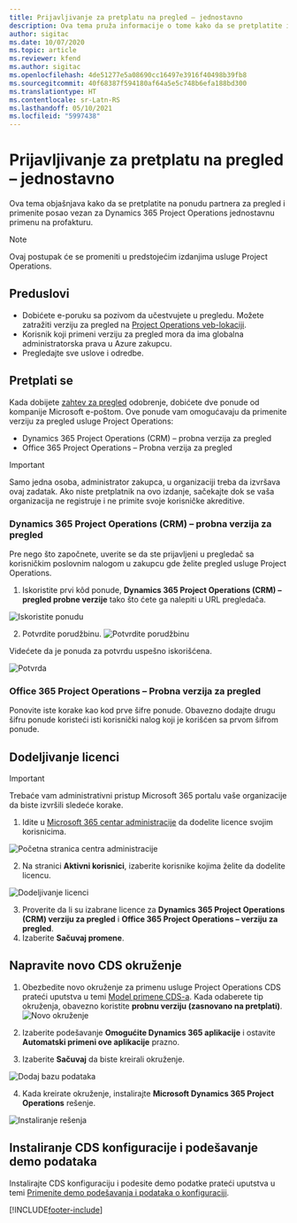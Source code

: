 ```yaml
---
title: Prijavljivanje za pretplatu na pregled – jednostavno
description: Ova tema pruža informacije o tome kako da se pretplatite i primenite uslugu Project Operations Lite – od pogodbe do profakture.
author: sigitac
ms.date: 10/07/2020
ms.topic: article
ms.reviewer: kfend
ms.author: sigitac
ms.openlocfilehash: 4de51277e5a08690cc16497e3916f40498b39fb8
ms.sourcegitcommit: 40f68387f594180af64a5e5c748b6efa188bd300
ms.translationtype: HT
ms.contentlocale: sr-Latn-RS
ms.lasthandoff: 05/10/2021
ms.locfileid: "5997438"
---
```

# <a name="sign-up-for-a-preview-subscription---lite"></a>Prijavljivanje za pretplatu na pregled – jednostavno 

Ova tema objašnjava kako da se pretplatite na ponudu partnera za pregled i primenite posao vezan za Dynamics 365 Project Operations jednostavnu primenu na profakturu.

> [!NOTE]
> Ovaj postupak će se promeniti u predstojećim izdanjima usluge Project Operations.

## <a name="prerequisites"></a>Preduslovi

- Dobićete e-poruku sa pozivom da učestvujete u pregledu. Možete zatražiti verziju za pregled na [Project Operations veb-lokaciji](https://dynamics.microsoft.com/en-us/project-operations/overview/).
- Korisnik koji primeni verziju za pregled mora da ima globalna administratorska prava u Azure zakupcu.
- Pregledajte sve uslove i odredbe.

## <a name="subscribe"></a>Pretplati se

Kada dobijete [zahtev za pregled](https://forms.office.com/FormsPro/Pages/ResponsePage.aspx?id=v4j5cvGGr0GRqy180BHbR56j8lZs0FdAvwT75_WNFyxUMkRDV1NYQU5TNjE2VjhKOVBUNVg2R0s1NC4u) odobrenje, dobićete dve ponude od kompanije Microsoft e-poštom. Ove ponude vam omogućavaju da primenite verziju za pregled usluge Project Operations:

- Dynamics 365 Project Operations (CRM) – probna verzija za pregled
- Office 365 Project Operations – Probna verzija za pregled

> [!IMPORTANT]
> Samo jedna osoba, administrator zakupca, u organizaciji treba da izvršava ovaj zadatak. Ako niste pretplatnik na ovo izdanje, sačekajte dok se vaša organizacija ne registruje i ne primite svoje korisničke akreditive.

### <a name="dynamics-365-project-operations-crm---preview-trial"></a>Dynamics 365 Project Operations (CRM) – probna verzija za pregled 

Pre nego što započnete, uverite se da ste prijavljeni u pregledač sa korisničkim poslovnim nalogom u zakupcu gde želite pregled usluge Project Operations.

1. Iskoristite prvi kôd ponude, **Dynamics 365 Project Operations (CRM) – pregled probne verzije** tako što ćete ga nalepiti u URL pregledača.

![Iskoristite ponudu](./media/16RedeemFirstOfferNew.png)

2. Potvrdite porudžbinu.
![Potvrdite porudžbinu](./media/17ConfirmOrderNew.png)

Videćete da je ponuda za potvrdu uspešno iskorišćena.

![Potvrda](./media/18OrderConfirmationNew.png)

### <a name="office-365-project-operations---preview-trial"></a>Office 365 Project Operations – Probna verzija za pregled

Ponovite iste korake kao kod prve šifre ponude. Obavezno dodajte drugu šifru ponude koristeći isti korisnički nalog koji je korišćen sa prvom šifrom ponude.

## <a name="assign-licenses"></a>Dodeljivanje licenci

> [!IMPORTANT]
> Trebaće vam administrativni pristup Microsoft 365 portalu vaše organizacije da biste izvršili sledeće korake.


1. Idite u [Microsoft 365 centar administracije](https://portal.office.com/) da dodelite licence svojim korisnicima.

![Početna stranica centra administracije](./media/14AdminPortal.png)

2. Na stranici **Aktivni korisnici**, izaberite korisnike kojima želite da dodelite licencu.

![Dodeljivanje licenci](./media/15AssignLicenses.png)

3. Proverite da li su izabrane licence za **Dynamics 365 Project Operations (CRM) verziju za pregled** i **Office 365 Project Operations – verziju za pregled**. 
4. Izaberite **Sačuvaj promene**.

## <a name="create-a-new-cds-environment"></a>Napravite novo CDS okruženje

1. Obezbedite novo okruženje za primenu usluge Project Operations CDS prateći uputstva u temi [Model primene CDS-a](lite-deployment.md). Kada odaberete tip okruženja, obavezno koristite **probnu verziju (zasnovano na pretplati)**.
![Novo okruženje](./media/19CreateEnvironment.png)

2. Izaberite podešavanje **Omogućite Dynamics 365 aplikacije** i ostavite **Automatski primeni ove aplikacije** prazno.  
3. Izaberite **Sačuvaj** da biste kreirali okruženje.

![Dodaj bazu podataka](./media/20CreateEnvironment1.png)

4. Kada kreirate okruženje, instalirajte **Microsoft Dynamics 365 Project Operations** rešenje. 

![Instaliranje rešenja](./media/21InstallSolution.png)

## <a name="install-a-cds-configuration-and-setup-demo-data"></a>Instaliranje CDS konfiguracije i podešavanje demo podataka

Instalirajte CDS konfiguraciju i podesite demo podatke prateći uputstva u temi [Primenite demo podešavanja i podataka o konfiguraciji](lite-apply-demo-setup-config-data.md).


[!INCLUDE[footer-include](../includes/footer-banner.md)]